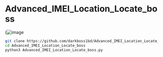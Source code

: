 # Advanced_IMEI_Location_Locate_boss

(![image](https://ibb.co.com/SDNfNkC8)

```bash
git clone https://github.com/darkboss1bd/Advanced_IMEI_Location_Locate_boss.git
cd Advanced_IMEI_Location_Locate_boss
python3 Advanced_IMEI_Location_Locate_boss.py
```
